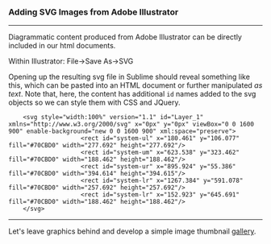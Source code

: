 ### Adding SVG Images from Adobe Illustrator

---

Diagrammatic content produced from Adobe Illustrator can be directly included in our html documents. 

Within Illustrator: File->Save As->SVG

Opening up the resulting svg file in Sublime should reveal something like this, which can be pasted into an HTML document or further manipulated *as text*. Note that, here, the content has additional `id` names added to the svg objects so we can style them with CSS and JQuery.

```
	<svg style="width:100%" version="1.1" id="Layer_1" xmlns="http://www.w3.org/2000/svg" x="0px" y="0px" viewBox="0 0 1600 900" enable-background="new 0 0 1600 900" xml:space="preserve">
					<rect id="system-ul" x="180.461" y="106.077" fill="#70CBD0" width="277.692" height="277.692"/>
					<rect id="system-um" x="623.538" y="323.462" fill="#70CBD0" width="188.462" height="188.462"/>
					<rect id="system-ur" x="895.924" y="55.386" fill="#70CBD0" width="394.614" height="394.615"/>
					<rect id="system-lr" x="1267.384" y="591.078" fill="#70CBD0" width="257.692" height="257.692"/>
					<rect id="system-lr" x="152.923" y="645.691" fill="#70CBD0" width="188.462" height="188.462"/>
	</svg>
```

-----

Let's leave graphics behind and develop a simple image thumbnail [gallery](gallery.md).
